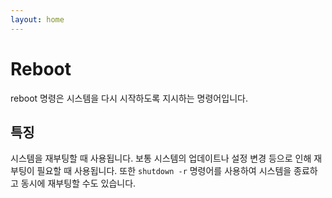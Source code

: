 ```yaml
---
layout: home
---
```


# Reboot
reboot 명령은 시스템을 다시 시작하도록 지시하는 명령어입니다. 

## 특징
시스템을 재부팅할 때 사용됩니다. 보통 시스템의 업데이트나 설정 변경 등으로 인해 재부팅이 필요할 때 사용됩니다. 또한 `shutdown -r` 명령어를 사용하여 시스템을 종료하고 동시에 재부팅할 수도 있습니다.